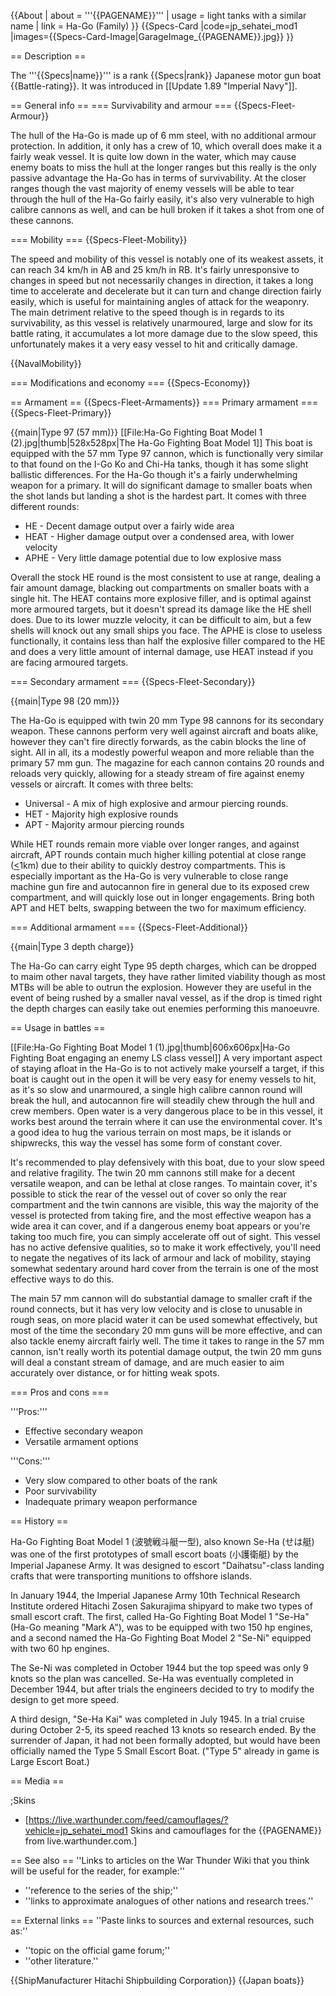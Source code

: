{{About
| about = '''{{PAGENAME}}'''
| usage = light tanks with a similar name
| link = Ha-Go (Family)
}}
{{Specs-Card
|code=jp_sehatei_mod1
|images={{Specs-Card-Image|GarageImage_{{PAGENAME}}.jpg}}
}}

== Description ==
<!-- ''In the first part of the description, cover the history of the ship's creation and military application. In the second part, tell the reader about using this ship in the game. Add a screenshot: if a beginner player has a hard time remembering vehicles by name, a picture will help them identify the ship in question.'' -->
The '''{{Specs|name}}''' is a rank {{Specs|rank}} Japanese motor gun boat {{Battle-rating}}. It was introduced in [[Update 1.89 "Imperial Navy"]].

== General info ==
=== Survivability and armour ===
{{Specs-Fleet-Armour}}
<!-- ''Talk about the vehicle's armour. Note the most well-defended and most vulnerable zones, e.g. the ammo magazine. Evaluate the composition of components and assemblies responsible for movement and manoeuvrability. Evaluate the survivability of the primary and secondary armaments separately. Don't forget to mention the size of the crew, which plays an important role in fleet mechanics. Save tips on preserving survivability for the "Usage in battles" section. If necessary, use a graphical template to show the most well-protected or most vulnerable points in the armour.'' -->
The hull of the Ha-Go is made up of 6 mm steel, with no additional armour protection. In addition, it only has a crew of 10, which overall does make it a fairly weak vessel. It is quite low down in the water, which may cause enemy boats to miss the hull at the longer ranges but this really is the only passive advantage the Ha-Go has in terms of survivability. At the closer ranges though the vast majority of enemy vessels will be able to tear through the hull of the Ha-Go fairly easily, it's also very vulnerable to high calibre cannons as well, and can be hull broken if it takes a shot from one of these cannons.

=== Mobility ===
{{Specs-Fleet-Mobility}}
<!-- ''Write about the ship's mobility. Evaluate its power and manoeuvrability, rudder rerouting speed, stopping speed at full tilt, with its maximum forward and reverse speed.'' -->
The speed and mobility of this vessel is notably one of its weakest assets, it can reach 34 km/h in AB and 25 km/h in RB. It's fairly unresponsive to changes in speed but not necessarily changes in direction, it takes a long time to accelerate and decelerate but it can turn and change direction fairly easily, which is useful for maintaining angles of attack for the weaponry. The main detriment relative to the speed though is in regards to its survivability, as this vessel is relatively unarmoured, large and slow for its battle rating, it accumulates a lot more damage due to the slow speed, this unfortunately makes it a very easy vessel to hit and critically damage.

{{NavalMobility}}

=== Modifications and economy ===
{{Specs-Economy}}

== Armament ==
{{Specs-Fleet-Armaments}}
=== Primary armament ===
{{Specs-Fleet-Primary}}
<!-- ''Provide information about the characteristics of the primary armament. Evaluate their efficacy in battle based on their reload speed, ballistics and the capacity of their shells. Add a link to the main article about the weapon: <code><nowiki>{{main|Weapon name (calibre)}}</nowiki></code>. Broadly describe the ammunition available for the primary armament, and provide recommendations on how to use it and which ammunition to choose.'' -->
{{main|Type 97 (57 mm)}}
[[File:Ha-Go Fighting Boat Model 1 (2).jpg|thumb|528x528px|The Ha-Go Fighting Boat Model 1]]
This boat is equipped with the 57 mm Type 97 cannon, which is functionally very similar to that found on the I-Go Ko and Chi-Ha tanks, though it has some slight ballistic differences. For the Ha-Go though it's a fairly underwhelming weapon for a primary. It will do significant damage to smaller boats when the shot lands but landing a shot is the hardest part. It comes with three different rounds:

* HE - Decent damage output over a fairly wide area
* HEAT - Higher damage output over a condensed area, with lower velocity
* APHE - Very little damage potential due to low explosive mass

Overall the stock HE round is the most consistent to use at range, dealing a fair amount damage, blacking out compartments on smaller boats with a single hit. The HEAT contains more explosive filler, and is optimal against more armoured targets, but it doesn't spread its damage like the HE shell does. Due to its lower muzzle velocity, it can be difficult to aim, but a few shells will knock out any small ships you face. The APHE is close to useless functionally, it contains less than half the explosive filler compared to the HE and does a very little amount of internal damage, use HEAT instead if you are facing armoured targets.

=== Secondary armament ===
{{Specs-Fleet-Secondary}}
<!-- ''Some ships are fitted with weapons of various calibres. Secondary armaments are defined as weapons chosen with the control <code>Select secondary weapon</code>. Evaluate the secondary armaments and give advice on how to use them. Describe the ammunition available for the secondary armament. Provide recommendations on how to use them and which ammunition to choose. Remember that any anti-air armament, even heavy calibre weapons, belong in the next section. If there is no secondary armament, remove this section.'' -->
{{main|Type 98 (20 mm)}}

The Ha-Go is equipped with twin 20 mm Type 98 cannons for its secondary weapon. These cannons perform very well against aircraft and boats alike, however they can't fire directly forwards, as the cabin blocks the line of sight. All in all, its a modestly powerful weapon and more reliable than the primary 57 mm gun. The magazine for each cannon contains 20 rounds and reloads very quickly, allowing for a steady stream of fire against enemy vessels or aircraft. It comes with three belts:

* Universal - A mix of high explosive and armour piercing rounds.
* HET - Majority high explosive rounds
* APT - Majority armour piercing rounds

While HET rounds remain more viable over longer ranges, and against aircraft, APT rounds contain much higher killing potential at close range (<u><</u>1km) due to their ability to quickly destroy compartments. This is especially important as the Ha-Go is very vulnerable to close range machine gun fire and autocannon fire in general  due to its exposed crew compartment, and will quickly lose out in longer engagements. Bring both APT and HET belts, swapping between the two for maximum efficiency.

=== Additional armament ===
{{Specs-Fleet-Additional}}
<!-- ''Describe the available additional armaments of the ship: depth charges, mines, torpedoes. Talk about their positions, available ammunition and launch features such as dead zones of torpedoes. If there is no additional armament, remove this section.'' -->
{{main|Type 3 depth charge}}

The Ha-Go can carry eight Type 95 depth charges, which can be dropped to maim other naval targets, they have rather limited viability though as most MTBs will be able to outrun the explosion. However they are useful in the event of being rushed by a smaller naval vessel, as if the drop is timed right the depth charges can easily take out enemies performing this manoeuvre.

== Usage in battles ==
<!-- ''Describe the technique of using this ship, the characteristics of her use in a team and tips on strategy. Abstain from writing an entire guide – don't try to provide a single point of view, but give the reader food for thought. Talk about the most dangerous opponents for this vehicle and provide recommendations on fighting them. If necessary, note the specifics of playing with this vehicle in various modes (AB, RB, SB).'' -->
[[File:Ha-Go Fighting Boat Model 1 (1).jpg|thumb|606x606px|Ha-Go Fighting Boat engaging an enemy LS class vessel]]
A very important aspect of staying afloat in the Ha-Go is to not actively make yourself a target, if this boat is caught out in the open it will be very easy for enemy vessels to hit, as it's so slow and unarmoured, a single high calibre cannon round will break the hull, and autocannon fire will steadily chew through the hull and crew members. Open water is a very dangerous place to be in this vessel, it works best around the terrain where it can use the environmental cover. It's a good idea to hug the various terrain on most maps, be it islands or shipwrecks, this way the vessel has some form of constant cover.

It's recommended to play defensively with this boat, due to your slow speed and relative fragility. The twin 20 mm cannons still make for a decent versatile weapon, and can be lethal at close ranges. To maintain cover, it's possible to stick the rear of the vessel out of cover so only the rear compartment and the twin cannons are visible, this way the majority of the vessel is protected from taking fire, and the most effective weapon has a wide area it can cover, and if a dangerous enemy boat appears or you're taking too much fire, you can simply accelerate off out of sight. This vessel has no active defensive qualities, so to make it work effectively, you'll need to negate the negatives of its lack of armour and lack of mobility, staying somewhat sedentary around hard cover from the terrain is one of the most effective ways to do this.

The main 57 mm cannon will do substantial damage to smaller craft if the round connects, but it has very low velocity and is close to unusable in rough seas, on more placid water it can be used somewhat effectively, but most of the time the secondary 20 mm guns will be more effective, and can also tackle enemy aircraft fairly well. The time it takes to range in the 57 mm cannon, isn't really worth its potential damage output, the twin 20 mm guns will deal a constant stream of damage, and are much easier to aim accurately over distance, or for hitting weak spots.

=== Pros and cons ===
<!-- ''Summarise and briefly evaluate the vehicle in terms of its characteristics and combat effectiveness. Mark its pros and cons in the bulleted list. Try not to use more than 6 points for each of the characteristics. Avoid using categorical definitions such as "bad", "good" and the like - use substitutions with softer forms such as "inadequate" and "effective".'' -->

'''Pros:'''

* Effective secondary weapon
* Versatile armament options

'''Cons:'''

* Very slow compared to other boats of the rank
* Poor survivability
* Inadequate primary weapon performance

== History ==
<!-- ''Describe the history of the creation and combat usage of the ship in more detail than in the introduction. If the historical reference turns out to be too long, take it to a separate article, taking a link to the article about the ship and adding a block "/History" (example: <nowiki>https://wiki.warthunder.com/(Ship-name)/History</nowiki>) and add a link to it here using the <code>main</code> template. Be sure to reference text and sources by using <code><nowiki><ref></ref></nowiki></code>, as well as adding them at the end of the article with <code><nowiki><references /></nowiki></code>. This section may also include the ship's dev blog entry (if applicable) and the in-game encyclopedia description (under <code><nowiki>=== In-game description ===</nowiki></code>, also if applicable).'' -->
Ha-Go Fighting Boat Model 1 (波號戦斗艇一型), also known Se-Ha (せは艇) was one of the first prototypes of small escort boats (小護衛艇) by the Imperial Japanese Army. It was designed to escort "Daihatsu"-class landing crafts that were transporting munitions to offshore islands.

In January 1944, the Imperial Japanese Army 10th Technical Research Institute ordered Hitachi Zosen Sakurajima shipyard to make two types of small escort craft. The first, called Ha-Go Fighting Boat Model 1 "Se-Ha" (Ha-Go meaning "Mark A"), was to be equipped with two 150 hp engines, and a second named the Ha-Go Fighting Boat Model 2 "Se-Ni" equipped with two 60 hp engines.

The Se-Ni was completed in October 1944 but the top speed was only 9 knots so the plan was cancelled. Se-Ha was eventually completed in December 1944, but after trials the engineers decided to try to modify the design to get more speed.

A third design, "Se-Ha Kai" was completed in July 1945. In a trial cruise during October 2-5, its speed reached 13 knots so research ended. By the surrender of Japan, it had not been formally adopted, but would have been officially named the Type 5 Small Escort Boat. ("Type 5" already in game is Large Escort Boat.)

== Media ==
<!-- ''Excellent additions to the article would be video guides, screenshots from the game, and photos.'' -->

;Skins

* [https://live.warthunder.com/feed/camouflages/?vehicle=jp_sehatei_mod1 Skins and camouflages for the {{PAGENAME}} from live.warthunder.com.]

== See also ==
''Links to articles on the War Thunder Wiki that you think will be useful for the reader, for example:''

* ''reference to the series of the ship;''
* ''links to approximate analogues of other nations and research trees.''

== External links ==
''Paste links to sources and external resources, such as:''

* ''topic on the official game forum;''
* ''other literature.''

{{ShipManufacturer Hitachi Shipbuilding Corporation}}
{{Japan boats}}